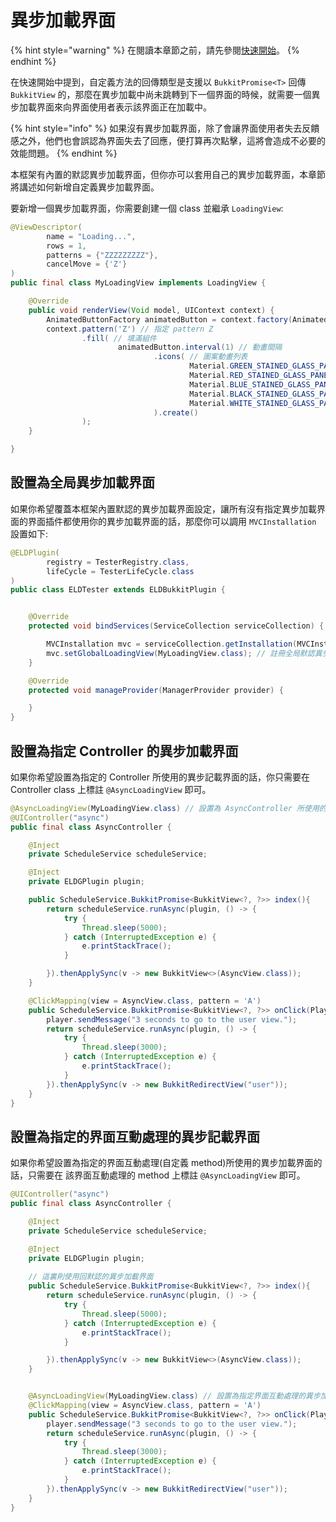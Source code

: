 # 異步加載界面

{% hint style="warning" %}
在閱讀本章節之前，請先參閱[快速開始](../quick-start.md)。
{% endhint %}

在快速開始中提到，自定義方法的回傳類型是支援以 `BukkitPromise<T>` 回傳 `BukkitView` 的，那麼在異步加載中尚未跳轉到下一個界面的時候，就需要一個異步加載界面來向界面使用者表示該界面正在加載中。

{% hint style="info" %}
如果沒有異步加載界面，除了會讓界面使用者失去反饋感之外，他們也會誤認為界面失去了回應，便打算再次點擊，這將會造成不必要的效能問題。
{% endhint %}

本框架有內置的默認異步加載界面，但你亦可以套用自己的異步加載界面，本章節將講述如何新增自定義異步加載界面。

要新增一個異步加載界面，你需要創建一個 class 並繼承 `LoadingView`:

```java
@ViewDescriptor(
        name = "Loading...",
        rows = 1,
        patterns = {"ZZZZZZZZZ"},
        cancelMove = {'Z'}
)
public final class MyLoadingView implements LoadingView {

    @Override
    public void renderView(Void model, UIContext context) {
        AnimatedButtonFactory animatedButton = context.factory(AnimatedButtonFactory.class); // 動畫按鈕組件工廠
        context.pattern('Z') // 指定 pattern Z
                .fill( // 填滿組件
                        animatedButton.interval(1) // 動畫間隔
                                .icons( // 圖案動畫列表
                                        Material.GREEN_STAINED_GLASS_PANE,
                                        Material.RED_STAINED_GLASS_PANE,
                                        Material.BLUE_STAINED_GLASS_PANE,
                                        Material.BLACK_STAINED_GLASS_PANE,
                                        Material.WHITE_STAINED_GLASS_PANE
                                ).create()
                );
    }

}
```

## 設置為全局異步加載界面

如果你希望覆蓋本框架內置默認的異步加載界面設定，讓所有沒有指定異步加載界面的界面插件都使用你的異步加載界面的話，那麼你可以調用 `MVCInstallation` 設置如下:

```java
@ELDPlugin(
        registry = TesterRegistry.class,
        lifeCycle = TesterLifeCycle.class
)
public class ELDTester extends ELDBukkitPlugin {


    @Override
    protected void bindServices(ServiceCollection serviceCollection) {

        MVCInstallation mvc = serviceCollection.getInstallation(MVCInstallation.class);
        mvc.setGlobalLoadingView(MyLoadingView.class); // 註冊全局默認異步加載界面
    }

    @Override
    protected void manageProvider(ManagerProvider provider) {

    }
}
```

## 設置為指定 Controller 的異步加載界面

如果你希望設置為指定的 Controller 所使用的異步記載界面的話，你只需要在 Controller class 上標註 `@AsyncLoadingView` 即可。

```java
@AsyncLoadingView(MyLoadingView.class) // 設置為 AsyncController 所使用的異步加載界面
@UIController("async")
public final class AsyncController {

    @Inject
    private ScheduleService scheduleService;

    @Inject
    private ELDGPlugin plugin;

    public ScheduleService.BukkitPromise<BukkitView<?, ?>> index(){
        return scheduleService.runAsync(plugin, () -> {
            try {
                Thread.sleep(5000);
            } catch (InterruptedException e) {
                e.printStackTrace();
            }

        }).thenApplySync(v -> new BukkitView<>(AsyncView.class));
    }

    @ClickMapping(view = AsyncView.class, pattern = 'A')
    public ScheduleService.BukkitPromise<BukkitView<?, ?>> onClick(Player player){
        player.sendMessage("3 seconds to go to the user view.");
        return scheduleService.runAsync(plugin, () -> {
            try {
                Thread.sleep(3000);
            } catch (InterruptedException e) {
                e.printStackTrace();
            }
        }).thenApplySync(v -> new BukkitRedirectView("user"));
    }
}
```

## 設置為指定的界面互動處理的異步記載界面

如果你希望設置為指定的界面互動處理(自定義 method)所使用的異步加載界面的話，只需要在 該界面互動處理的 method 上標註 `@AsyncLoadingView` 即可。

```java
@UIController("async")
public final class AsyncController {

    @Inject
    private ScheduleService scheduleService;

    @Inject
    private ELDGPlugin plugin;
    
    // 這裏則使用回默認的異步加載界面
    public ScheduleService.BukkitPromise<BukkitView<?, ?>> index(){
        return scheduleService.runAsync(plugin, () -> {
            try {
                Thread.sleep(5000);
            } catch (InterruptedException e) {
                e.printStackTrace();
            }

        }).thenApplySync(v -> new BukkitView<>(AsyncView.class));
    }


    @AsyncLoadingView(MyLoadingView.class) // 設置為指定界面互動處理的異步加載界面
    @ClickMapping(view = AsyncView.class, pattern = 'A')
    public ScheduleService.BukkitPromise<BukkitView<?, ?>> onClick(Player player){
        player.sendMessage("3 seconds to go to the user view.");
        return scheduleService.runAsync(plugin, () -> {
            try {
                Thread.sleep(3000);
            } catch (InterruptedException e) {
                e.printStackTrace();
            }
        }).thenApplySync(v -> new BukkitRedirectView("user"));
    }
}
```
